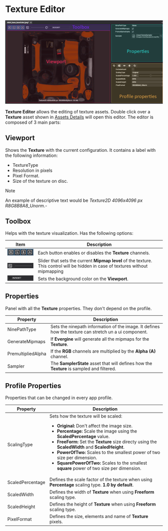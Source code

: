 # Texture Editor

![Texture Editor](Images/textureEditorHighlight.png)

**Texture Editor** allows the editing of texture assets.  Double click over a **Texture** asset shown in [Assets Details](../../evergine_studio/interface.md) will open this editor. The editor is composed of 3 main parts:

## Viewport
Shows the **Texture** with the current configuration. It contains a label with the following information:

- TextureType
- Resolution in pixels
- Pixel Format.
- Size of the texture on disc.

> [!NOTE]
> An example of descriptive text would be _Texture2D 4096x4096 px R8G8B8A8_Unorm_.-


## Toolbox
Helps with the texture visualization. Has the following options:

| Item | Description |
| ---- | ----------- |
| ![channel selector](Images/toolboxChannelSelector.png) | Each button enables or disables the **Texture** channels. |
| ![mipmapp selector](Images/toolboxMipmapping.png) | Slider that sets the current **Mipmap level** of the texture. This control will be hidden in case of textures without mipmapping |
| ![background selector](Images/toolboxBackground.png) | Sets the background color on the **Viewport**. |

## Properties
Panel with all the **Texture** properties. They don't depend on the profile.

| Property | Description |
|----------|-------------|
| NinePathType| Sets the ninepath information of the image. It defines how the texture can stretch un a ui component.
| GenerateMipmaps | If **Evergine** will generate all the mipmaps for the **Texture**.
| PremultipliedAlpha | If the **RGB** channels are multiplied by the **Alpha (A)** channel.
| Sampler | The **SamplerState** asset that will defines how the **Texture** is sampled and filtered.

## Profile Properties
Properties that can be changed in every app profile.

| Property | Description |
|----------|-------------|
| ScalingType | Sets how the texture will be scaled: <ul><li>**Original:** Don't affect the image size.</li><li>**Percentage:** Scale the image using the **ScaledPercentage** value.</li><li>**FreeForm:** Set the **Texture** size directy using the **ScaledWidth** and **ScaledHeight**.</li><li>**PowerOfTwo:** Scales to the smallest power of two size per dimension.</li><li>**SquarePowerOfTwo:** Scales to the smallest **square** power of two size per dimension.</li></ul> |
| ScaledPercentage | Defines the scale factor of the texture when using **Percentage** scaling type. **1.0 by default**.
| ScaledWidth | Defines the width of **Texture** when using  **Freeform** scaling type.
| ScaledHeight | Defines the height of **Texture** when using  **Freeform** scaling type.
| PixelFormat | Defines the size, elements and name of **Texture** pixels.

